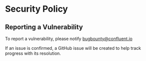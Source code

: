 # Security Policy

## Reporting a Vulnerability

To report a vulnerability, please notify [bugbounty@confluent.io](mailto:bugbounty@confluent.io)

If an issue is confirmed, a GitHub issue will be created to help track progress with its resolution.
